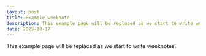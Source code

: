 ```yaml
---
layout: post
title: Example weeknote
description: This example page will be replaced as we start to write weeknotes.
date: 2025-10-17
---
```


This example page will be replaced as we start to write weeknotes.